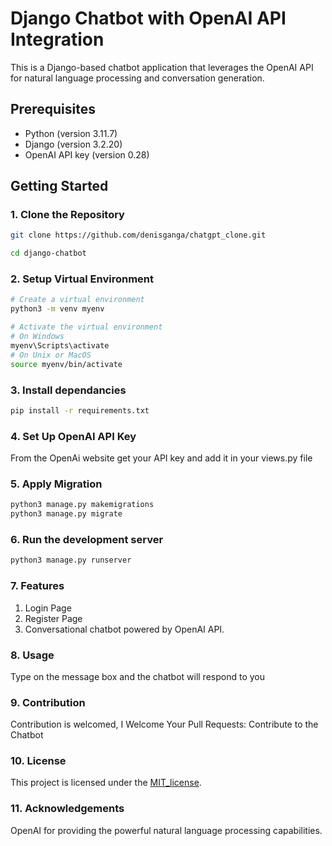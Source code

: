 # Django Chatbot with OpenAI API Integration

This is a Django-based chatbot application that leverages the OpenAI API for natural language processing and conversation generation.

## Prerequisites

- Python (version 3.11.7)
- Django (version 3.2.20)
- OpenAI API key (version 0.28)

## Getting Started

### 1. Clone the Repository

```bash
git clone https://github.com/denisganga/chatgpt_clone.git

cd django-chatbot
```

### 2. Setup Virtual Environment

```bash
# Create a virtual environment
python3 -m venv myenv

# Activate the virtual environment
# On Windows
myenv\Scripts\activate
# On Unix or MacOS
source myenv/bin/activate
```
### 3. Install dependancies

```bash
pip install -r requirements.txt
```
### 4.  Set Up OpenAI API Key

From the OpenAi website get your API key and add it in your views.py file

### 5. Apply Migration

```bash
python3 manage.py makemigrations
python3 manage.py migrate
```
### 6. Run the development server

```bash
python3 manage.py runserver
```
### 7. Features
1) Login Page
2) Register Page
3) Conversational chatbot powered by OpenAI API.

### 8. Usage
Type on the message box and the chatbot will respond to you

### 9. Contribution
Contribution is welcomed, I Welcome Your Pull Requests: Contribute to the Chatbot

### 10. License
This project is licensed under the [MIT_license](MIT_license).

### 11. Acknowledgements
OpenAI for providing the powerful natural language processing capabilities.

